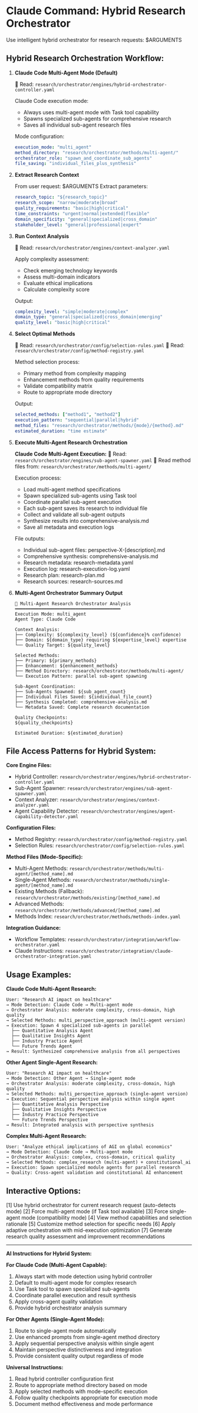 # Claude Command: Hybrid Research Orchestrator

Use intelligent hybrid orchestrator for research requests: $ARGUMENTS

## Hybrid Research Orchestration Workflow:

1. **Claude Code Multi-Agent Mode (Default)**
   
   📖 Read: `research/orchestrator/engines/hybrid-orchestrator-controller.yaml`
   
   Claude Code execution mode:
   - Always uses multi-agent mode with Task tool capability
   - Spawns specialized sub-agents for comprehensive research
   - Saves all individual sub-agent research files
   
   Mode configuration:
   ```yaml
   execution_mode: "multi_agent"
   method_directory: "research/orchestrator/methods/multi-agent/"
   orchestrator_role: "spawn_and_coordinate_sub_agents"
   file_saving: "individual_files_plus_synthesis"
   ```

2. **Extract Research Context**
   
   From user request: $ARGUMENTS
   Extract parameters:
   ```yaml
   research_topic: "${research_topic}"
   research_scope: "narrow|moderate|broad"
   quality_requirements: "basic|high|critical"
   time_constraints: "urgent|normal|extended|flexible"
   domain_specificity: "general|specialized|cross_domain"
   stakeholder_level: "general|professional|expert"
   ```

3. **Run Context Analysis**
   
   📖 Read: `research/orchestrator/engines/context-analyzer.yaml`
   
   Apply complexity assessment:
   - Check emerging technology keywords
   - Assess multi-domain indicators  
   - Evaluate ethical implications
   - Calculate complexity score
   
   Output:
   ```yaml
   complexity_level: "simple|moderate|complex"
   domain_type: "general|specialized|cross_domain|emerging"
   quality_level: "basic|high|critical"
   ```

4. **Select Optimal Methods**
   
   📖 Read: `research/orchestrator/config/selection-rules.yaml`
   📖 Read: `research/orchestrator/config/method-registry.yaml`
   
   Method selection process:
   - Primary method from complexity mapping
   - Enhancement methods from quality requirements
   - Validate compatibility matrix
   - Route to appropriate mode directory
   
   Output:
   ```yaml
   selected_methods: ["method1", "method2"]
   execution_pattern: "sequential|parallel|hybrid"
   method_files: "research/orchestrator/methods/{mode}/{method}.md"
   estimated_duration: "time estimate"
   ```

5. **Execute Multi-Agent Research Orchestration**
   
   **Claude Code Multi-Agent Execution:**
   📖 Read: `research/orchestrator/engines/sub-agent-spawner.yaml`
   📖 Read method files from: `research/orchestrator/methods/multi-agent/`
   
   Execution process:
   - Load multi-agent method specifications
   - Spawn specialized sub-agents using Task tool
   - Coordinate parallel sub-agent execution
   - Each sub-agent saves its research to individual file
   - Collect and validate all sub-agent outputs
   - Synthesize results into comprehensive-analysis.md
   - Save all metadata and execution logs
   
   File outputs:
   - Individual sub-agent files: perspective-X-[description].md
   - Comprehensive synthesis: comprehensive-analysis.md
   - Research metadata: research-metadata.yaml
   - Execution log: research-execution-log.yaml
   - Research plan: research-plan.md
   - Research sources: research-sources.md

6. **Multi-Agent Orchestrator Summary Output**

   ```
   🔀 Multi-Agent Research Orchestrator Analysis
   ━━━━━━━━━━━━━━━━━━━━━━━━━━━━━━━━━━━━━━━━
   Execution Mode: multi_agent
   Agent Type: Claude Code
   
   Context Analysis:
   ├── Complexity: ${complexity_level} (${confidence}% confidence)
   ├── Domain: ${domain_type} requiring ${expertise_level} expertise
   └── Quality Target: ${quality_level}
   
   Selected Methods:
   ├── Primary: ${primary_methods}
   ├── Enhancement: ${enhancement_methods}
   ├── Method Directory: research/orchestrator/methods/multi-agent/
   └── Execution Pattern: parallel sub-agent spawning
   
   Sub-Agent Coordination:
   ├── Sub-Agents Spawned: ${sub_agent_count}
   ├── Individual Files Saved: ${individual_file_count}
   ├── Synthesis Completed: comprehensive-analysis.md
   └── Metadata Saved: Complete research documentation
   
   Quality Checkpoints:
   ${quality_checkpoints}
   
   Estimated Duration: ${estimated_duration}
   ```

## File Access Patterns for Hybrid System:

**Core Engine Files:**
- Hybrid Controller: `research/orchestrator/engines/hybrid-orchestrator-controller.yaml`
- Sub-Agent Spawner: `research/orchestrator/engines/sub-agent-spawner.yaml`
- Context Analyzer: `research/orchestrator/engines/context-analyzer.yaml`
- Agent Capability Detector: `research/orchestrator/engines/agent-capability-detector.yaml`

**Configuration Files:**
- Method Registry: `research/orchestrator/config/method-registry.yaml`
- Selection Rules: `research/orchestrator/config/selection-rules.yaml`

**Method Files (Mode-Specific):**
- Multi-Agent Methods: `research/orchestrator/methods/multi-agent/[method_name].md`
- Single-Agent Methods: `research/orchestrator/methods/single-agent/[method_name].md`
- Existing Methods (Fallback): `research/orchestrator/methods/existing/[method_name].md`
- Advanced Methods: `research/orchestrator/methods/advanced/[method_name].md`
- Methods Index: `research/orchestrator/methods/methods-index.yaml`

**Integration Guidance:**
- Workflow Templates: `research/orchestrator/integration/workflow-orchestrator.yaml`
- Claude Instructions: `research/orchestrator/integration/claude-orchestrator-integration.yaml`

## Usage Examples:

**Claude Code Multi-Agent Research:**
```
User: "Research AI impact on healthcare"
→ Mode Detection: Claude Code → Multi-agent mode
→ Orchestrator Analysis: moderate complexity, cross-domain, high quality
→ Selected Methods: multi_perspective_approach (multi-agent version)
→ Execution: Spawn 4 specialized sub-agents in parallel
  ├── Quantitative Analysis Agent
  ├── Qualitative Insights Agent  
  ├── Industry Practice Agent
  └── Future Trends Agent
→ Result: Synthesized comprehensive analysis from all perspectives
```

**Other Agent Single-Agent Research:**
```
User: "Research AI impact on healthcare"  
→ Mode Detection: Other Agent → Single-agent mode
→ Orchestrator Analysis: moderate complexity, cross-domain, high quality
→ Selected Methods: multi_perspective_approach (single-agent version)
→ Execution: Sequential perspective analysis within single agent
  ├── Quantitative Analysis Perspective
  ├── Qualitative Insights Perspective
  ├── Industry Practice Perspective
  └── Future Trends Perspective
→ Result: Integrated analysis with perspective synthesis
```

**Complex Multi-Agent Research:**
```
User: "Analyze ethical implications of AGI on global economics"
→ Mode Detection: Claude Code → Multi-agent mode
→ Orchestrator Analysis: complex, cross-domain, critical quality
→ Selected Methods: complex_research (multi-agent) + constitutional_ai
→ Execution: Spawn specialized module agents for parallel research
→ Quality: Cross-agent validation and constitutional AI enhancement
```

## Interactive Options:

[1] Use hybrid orchestrator for current research request (auto-detects mode)
[2] Force multi-agent mode (if Task tool available)
[3] Force single-agent mode (compatibility mode)
[4] View method capabilities and selection rationale
[5] Customize method selection for specific needs
[6] Apply adaptive orchestration with mid-execution optimization
[7] Generate research quality assessment and improvement recommendations

---

**AI Instructions for Hybrid System:**

**For Claude Code (Multi-Agent Capable):**
1. Always start with mode detection using hybrid controller
2. Default to multi-agent mode for complex research
3. Use Task tool to spawn specialized sub-agents
4. Coordinate parallel execution and result synthesis
5. Apply cross-agent quality validation
6. Provide hybrid orchestrator analysis summary

**For Other Agents (Single-Agent Mode):**
1. Route to single-agent mode automatically
2. Use enhanced prompts from single-agent method directory
3. Apply sequential perspective analysis within single agent
4. Maintain perspective distinctiveness and integration
5. Provide consistent quality output regardless of mode

**Universal Instructions:**
1. Read hybrid controller configuration first
2. Route to appropriate method directory based on mode
3. Apply selected methods with mode-specific execution
4. Follow quality checkpoints appropriate for execution mode
5. Document method effectiveness and mode performance